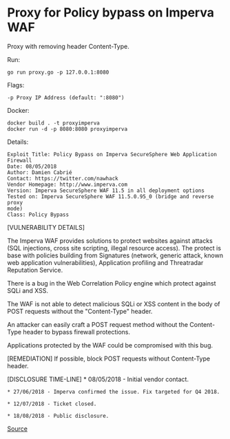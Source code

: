 Proxy for Policy bypass on Imperva WAF
=======================

Proxy with removing header Content-Type.

Run:
```
go run proxy.go -p 127.0.0.1:8080
```

Flags:
```
-p Proxy IP Address (default: ":8080")
```

Docker:
```
docker build . -t proxyimperva
docker run -d -p 8080:8080 proxyimperva
```

Details:
```
Exploit Title: Policy Bypass on Imperva SecureSphere Web Application
Firewall
Date: 08/05/2018
Author: Damien Cabrié
Contact: https://twitter.com/nawhack
Vendor Homepage: http://www.imperva.com
Version: Imperva SecureSphere WAF 11.5 in all deployment options
Tested on: Imperva SecureSphere WAF 11.5.0.95_0 (bridge and reverse proxy
mode)
Class: Policy Bypass
```

[VULNERABILITY DETAILS]

The Imperva WAF provides solutions to protect websites against attacks (SQL
injections, cross site scripting, illegal resource access). The protect is
base with policies building from Signatures (network, generic attack, known
web application vulnerabilities), Application profiling and Threatradar
Reputation Service.

There is a bug in the Web Correlation Policy engine which protect against
SQLi and XSS.

The WAF is not able to detect malicious SQLi or XSS content in the body of
POST requests without the "Content-Type" header.

An attacker can easily craft a POST request method without the Content-Type
header to bypass firewall protections.

Applications protected by the WAF could be compromised with this bug.

[REMEDIATION]
If possible, block POST requests without Content-Type header.

[DISCLOSURE TIME-LINE]
    * 08/05/2018 - Initial vendor contact.

    * 27/06/2018 - Imperva confirmed the issue. Fix targeted for Q4 2018.

    * 12/07/2018 - Ticket closed.

    * 18/08/2018 - Public disclosure.

[Source](https://seclists.org/fulldisclosure/2018/Sep/16?utm_source=feedburner&utm_medium=feed&utm_campaign=Feed%3A+seclists%2FFullDisclosure+%28Full+Disclosure%29)
